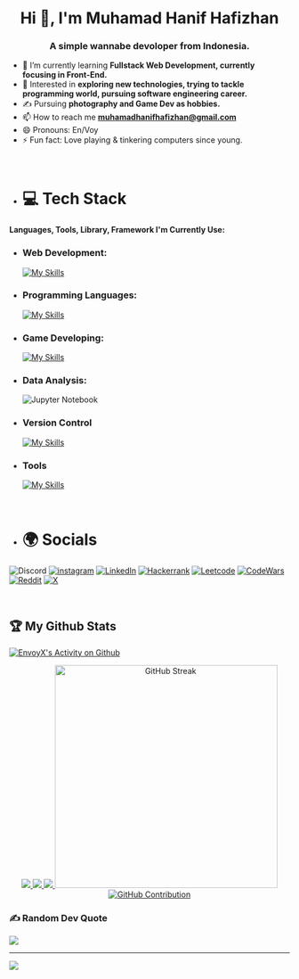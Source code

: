 <h1 align="center">Hi 👋, I'm Muhamad Hanif Hafizhan</h1>
<h3 align="center">A simple wannabe devoloper from Indonesia.</h3>

- 🌱 I’m currently learning **Fullstack Web Development, currently focusing in Front-End.** 
- 👀 Interested in **exploring new technologies, trying to tackle programming world, pursuing software engineering career.**
- ✍️ Pursuing **photography and Game Dev as hobbies.**
- 📫 How to reach me **muhamadhanifhafizhan@gmail.com**
- 😄 Pronouns: En/Voy
- ⚡ Fun fact: Love playing & tinkering computers since young.

 <br>

- # 💻 Tech Stack

#### Languages, Tools, Library, Framework I'm Currently Use:

- ### Web Development:
  [![My Skills](https://skillicons.dev/icons?i=html,css,js,ts,react,nextjs,tailwind,bootstrap&perline=15)](https://skillicons.dev)

- ### Programming Languages:
  [![My Skills](https://skillicons.dev/icons?i=python,cpp&perline=15)](https://skillicons.dev)

- ### Game Developing:
  [![My Skills](https://skillicons.dev/icons?i=unity,godot&perline=15)](https://skillicons.dev)

- ### Data Analysis:
  ![Jupyter Notebook](https://img.shields.io/badge/Jupyter-F37626.svg?&style=for-the-badge&logo=Jupyter&logoColor=white)

- ### Version Control
  [![My Skills](https://skillicons.dev/icons?i=git,github&perline=15)](https://skillicons.dev)
  
- ### Tools
  [![My Skills](https://skillicons.dev/icons?i=postman,vscode,vite&perline=15)](https://skillicons.dev)

<br>

- # 🌍 Socials
![Discord](https://img.shields.io/badge/notenvoy-5865F2?style=for-the-badge&logo=discord&logoColor=white) [![instagram](https://img.shields.io/badge/Instagram-E4405F?style=for-the-badge&logo=instagram&logoColor=white)](https://www.instagram.com/nfzhn/) [![LinkedIn](https://img.shields.io/badge/LinkedIn-0077B5?style=for-the-badge&logo=linkedin&logoColor=white)](https://www.linkedin.com/in/muhamad-hanif-hafizhan-824313296/) [![Hackerrank](https://img.shields.io/badge/-Hackerrank-2EC866?style=for-the-badge&logo=HackerRank&logoColor=white)](https://www.hackerrank.com/profile/thetopenggamerz) [![Leetcode](https://img.shields.io/badge/-LeetCode-FFA116?style=for-the-badge&logo=LeetCode&logoColor=black)](https://leetcode.com/u/EnvoyX/) [![CodeWars](https://img.shields.io/badge/Codewars-B1361E?style=for-the-badge&logo=Codewars&logoColor=white)](https://www.codewars.com/users/EnvoyX)
[![Reddit](https://img.shields.io/badge/Reddit-FF4500?style=for-the-badge&logo=reddit&logoColor=white)](https://www.reddit.com/user/FROZBAK/) [![X]( 	https://img.shields.io/badge/X-000000?style=for-the-badge&logo=x&logoColor=white)](https://x.com/VersZehn)

<br>

## 🏆 My Github Stats
[![EnvoyX's Activity on Github](https://github-readme-activity-graph.vercel.app/graph?username=EnvoyX&theme=dracula)](https://github.com/EnvoyX/github-readme-activity-graph)
<p align="center">
    <a href="https://github.com/EnvoyX/EnvoyX/">
        <img src="https://github-profile-trophy.vercel.app/?username=EnvoyX&column=-1&theme=dracula" />
    </a>
    <a href="https://github.com/EnvoyX/EnvoyX/">
        <img src="https://github-readme-stats.vercel.app/api?username=EnvoyX&show_icons=true&count_private=true&theme=dracula" />
    </a>
    <a href="https://github.com/EnvoyX/EnvoyX/">
        <img src="https://github-readme-stats.vercel.app/api/top-langs/?username=EnvoyX&show_icons=true&count_private=true&include_all_commits=true&layout=compact&langs_count=8&theme=dracula" />
    </a>
     <a href="https://github.com/EnvoyX/github-readme-streak-stats">
    <img width="400" src="https://github-readme-streak-stats-eight.vercel.app/?user=EnvoyX&theme=dracula" alt="GitHub Streak" />
  </a>
    <a href="https://github.com/EnvoyX/EnvoyX/">
         <img src="https://github-profile-summary-cards.vercel.app/api/cards/profile-details?username=EnvoyX&theme=transparent" alt="GitHub Contribution"/>
    </a>
</p>


### ✍️ Random Dev Quote
![](https://quotes-github-readme.vercel.app/api?type=horizontal&theme=dark)

---
[![](https://visitcount.itsvg.in/api?id=EnvoyX&icon=0&color=0)](https://visitcount.itsvg.in)
<!---
EnvoyX/EnvoyX is a ✨ special ✨ repository because its `README.md` (this file) appears on your GitHub profile.
You can click the Preview link to take a look at your changes.
--->
